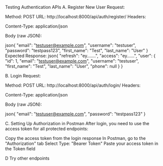 Testing Authentication APIs
A. Register New User
Request:

Method: POST
URL: http://localhost:8000/api/auth/register/
Headers:

Content-Type: application/json


Body (raw JSON):

json{
    "email": "testuser@example.com",
    "username": "testuser",
    "password": "testpass123",
    "first_name": "Test",
    "last_name": "User"
}
Expected Response:
json{
    "refresh": "ey.......",
    "access": "ey......",
    "user": {
        "id": 1,
        "email": "testuser@example.com",
        "username": "testuser",
        "first_name": "Test",
        "last_name": "User",
        "phone": null
    }
}

B. Login
Request:

Method: POST
URL: http://localhost:8000/api/auth/login/
Headers:

Content-Type: application/json


Body (raw JSON):

json{
    "email": "testuser@example.com",
    "password": "testpass123"
}

C. Setting Up Authorization in Postman
After login, you need to use the access token for all protected endpoints:

Copy the access token from the login response
In Postman, go to the "Authorization" tab
Select Type: "Bearer Token"
Paste your access token in the Token field

D Try other endpoints
